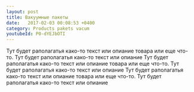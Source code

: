 ```yaml
---
layout: post
title: Вакуумные пакеты
date:   2017-02-03 00:08:53 +0400
category: Products pakets vacum
youtubeId: P0-dYEJbOTI
---
```

Тут будет раполагатья како-то текст или опиание товара или еще что-то. Тут будет раполагатья како-то текст или опиание
Тут будет раполагатья како-то текст или опиание товара или еще что-то. Тут будет раполагатья како-то текст или опиание
Тут будет раполагатья како-то текст или опиание товара или еще что-то. Тут будет раполагатья како-то текст или опиание
